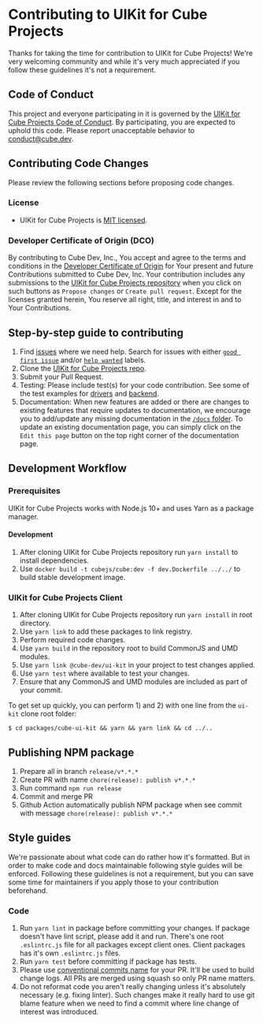 # Contributing to UIKit for Cube Projects

Thanks for taking the time for contribution to UIKit for Cube Projects!
We're very welcoming community and while it's very much appreciated if you follow these guidelines it's not a requirement.

## Code of Conduct
This project and everyone participating in it is governed by the [UIKit for Cube Projects Code of Conduct](./CODE_OF_CONDUCT.md).
By participating, you are expected to uphold this code. Please report unacceptable behavior to conduct@cube.dev.

## Contributing Code Changes

Please review the following sections before proposing code changes. 

### License

- UIKit for Cube Projects is [MIT licensed](./packages/cube-ui-kit/LICENSE).

### Developer Certificate of Origin (DCO)

By contributing to Cube Dev, Inc., You accept and agree to the terms and conditions in the [Developer Certificate of Origin](https://github.com/cube-js/cube.js/blob/master/DCO.md) for Your present and future Contributions submitted to Cube Dev, Inc. Your contribution includes any submissions to the [UIKit for Cube Projects repository](https://github.com/cube-js) when you click on such buttons as `Propose changes` or `Create pull request`. Except for the licenses granted herein, You reserve all right, title, and interest in and to Your Contributions.

## Step-by-step guide to contributing

1. Find [issues](https://github.com/cube-js/cube-ui-kit/issues?q=is%3Aissue+is%3Aopen+sort%3Aupdated-desc) where we need help. Search for issues with either [`good first issue`](https://github.com/cube-js/cube.js/issues?q=is%3Aissue+is%3Aopen+sort%3Aupdated-desc+label%3A%22good+first+issue%22+) and/or [`help wanted`](https://github.com/cube-js/cube.js/issues?q=is%3Aissue+is%3Aopen+sort%3Aupdated-desc+label%3A%22help+wanted%22) labels.
2. Clone the [UIKit for Cube Projects repo](https://github.com/cube-js/cube-ui-kit).
3. Submit your Pull Request. 
4. Testing: Please include test(s) for your code contribution. See some of the test examples for [drivers](https://github.com/cube-js/cube.js/pull/1333/commits/56dadccd62ac4eaceafe650d2853406f5d3d9d43) and [backend](https://github.com/cube-js/cube.js/tree/master/packages/cubejs-backend-shared/test). 
5. Documentation: When new features are added or there are changes to existing features that require updates to documentation, we encourage you to add/update any missing documentation in the [`/docs` folder](https://github.com/cube-js/cube.js/tree/master/docs). To update an existing documentation page, you can simply click on the `Edit this page` button on the top right corner of the documentation page. 

## Development Workflow

### Prerequisites

UIKit for Cube Projects works with Node.js 10+ and uses Yarn as a package manager.

#### Development

1. After cloning UIKit for Cube Projects repository run `yarn install` to install dependencies.
2. Use `docker build -t cubejs/cube:dev -f dev.Dockerfile ../../` to build stable development image.

### UIKit for Cube Projects Client

1. After cloning UIKit for Cube Projects repository run `yarn install` in root directory.
2. Use `yarn link` to add these packages to link registry.
3. Perform required code changes.
4. Use `yarn build` in the repository root to build CommonJS and UMD modules.
5. Use `yarn link @cube-dev/ui-kit` in your project to test changes applied.
6. Use `yarn test` where available to test your changes.
7. Ensure that any CommonJS and UMD modules are included as part of your commit.

To get set up quickly, you can perform 1) and 2) with one line from the `ui-kit` clone root folder:

```
$ cd packages/cube-ui-kit && yarn && yarn link && cd ../..
```

## Publishing NPM package

1. Prepare all in branch `release/v*.*.*`
2. Create PR with name `chore(release): publish v*.*.*`
3. Run command `npm run release`
4. Commit and merge PR
5. Github Action automatically publish NPM package when see commit with message `chore(release): publish v*.*.*`

## Style guides

We're passionate about what code can do rather how it's formatted.
But in order to make code and docs maintainable following style guides will be enforced.
Following these guidelines is not a requirement, but you can save some time for maintainers if you apply those to your contribution beforehand.

### Code

1. Run `yarn lint` in package before committing your changes.
If package doesn't have lint script, please add it and run.
There's one root `.eslintrc.js` file for all packages except client ones.
Client packages has it's own `.eslintrc.js` files.
2. Run `yarn test` before committing if package has tests.
3. Please use [conventional commits name](https://www.conventionalcommits.org/) for your PR.
It'll be used to build change logs.
All PRs are merged using squash so only PR name matters.
4. Do not reformat code you aren't really changing unless it's absolutely necessary (e.g. fixing linter). Such changes make it really hard to use git blame feature when we need to find a commit where line change of interest was introduced.
